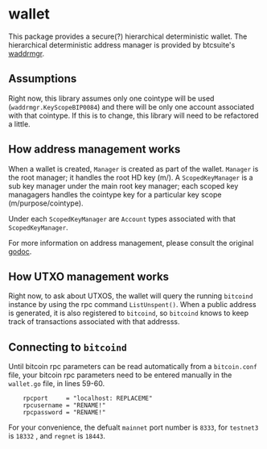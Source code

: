 # wallet

This package provides a secure(?) hierarchical deterministic wallet. The hierarchical deterministic address manager is provided by btcsuite's [waddrmgr](http://godoc.org/github.com/btcsuite/btcwallet/waddrmgr).

## Assumptions

Right now, this library assumes only one cointype will be used (`waddrmgr.KeyScopeBIP0084`) and there will be only one account associated with that cointype. If this is to change, this library will need to be refactored a little. 

## How address management works

When a wallet is created, `Manager` is created as part of the wallet. `Manager` is the root manager; it handles the root HD key (m/). A `ScopedKeyManager` is a sub key manager under the main root key manager; each scoped key managagers handles the cointype key for a particular key scope (m/purpose/cointype). 

Under each `ScopedKeyManager` are `Account` types associated with that `ScopedKeyManager`.

For more information on address management, please consult the original [godoc](https://godoc.org/github.com/btcsuite/btcwallet/waddrmgr).

## How UTXO management works

Right now, to ask about UTXOS, the wallet will query the running `bitcoind` instance by using the rpc command `ListUnspent()`.
When a public address is generated, it is also registered to `bitcoind`, so `bitcoind` knows to keep track of transactions associated with that addresss.

## Connecting to `bitcoind`

Until bitcoin rpc parameters can be read automatically from a `bitcoin.conf` file, your bitcoin rpc parameters need to be entered manually in the `wallet.go` file, in lines 59-60.
```
	rpcport     = "localhost: REPLACEME"
	rpcusername = "RENAME!"
	rpcpassword = "RENAME!"
```
For your convenience, the defualt `mainnet` port number is `8333`, for `testnet3` is `18332` , and `regnet` is `18443`.